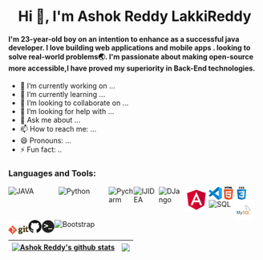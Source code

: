<h1 align="center">Hi 👋, I'm Ashok Reddy LakkiReddy</h1>
<h4 align="left" >I'm 23-year-old boy on an intention to enhance as a successful java  developer. I love building  web applications and mobile apps . looking to solve real-world problems🌏. I'm passionate about making open-source more accessible,I have proved my superiority in Back-End technologies. </h4>

- 🔭 I’m currently working on ...
- 🌱 I’m currently learning ...
- 👯 I’m looking to collaborate on ...
- 🤔 I’m looking for help with ...
- 💬 Ask me about ...
- 📫 How to reach me: ...
- 😄 Pronouns: ...
- ⚡ Fun fact: ..
<h3 align="left">Languages and Tools:</h3>
<img align="left" alt="JAVA" width="100px" src="https://img.shields.io/badge/-java-3f4441?style=plastic&logo=java" />
<img align="left" alt="Python" width="100px" src="https://www.python.org/static/community_logos/python-logo.png" />
<img align="left" alt="Pycharm" width="50px" src="https://resources.jetbrains.com/storage/products/pycharm/img/meta/pycharm_logo_300x300.png" />
<img align="left" alt="IJIDEA" width="50px" src="https://upload.wikimedia.org/wikipedia/commons/thumb/9/9c/IntelliJ_IDEA_Icon.svg/96px-IntelliJ_IDEA_Icon.svg.png" />
<img align="left" alt="DJango" width="50px"src="https://github.com/Subhampreet/Subhampreet/blob/master/logos/django.jpg?raw=true"  />
<img align="left" alt="DJango" width="50px" src="https://raw.githubusercontent.com/github/explore/80688e429a7d4ef2fca1e82350fe8e3517d3494d/topics/angular/angular.png" />
<img align="left" alt="Visual Studio Code" width="26px" src="https://raw.githubusercontent.com/github/explore/80688e429a7d4ef2fca1e82350fe8e3517d3494d/topics/visual-studio-code/visual-studio-code.png" /><img align="left" alt="HTML5" width="26px" src="https://raw.githubusercontent.com/github/explore/80688e429a7d4ef2fca1e82350fe8e3517d3494d/topics/html/html.png" /><img align="left" alt="CSS3" width="26px" src="https://raw.githubusercontent.com/github/explore/80688e429a7d4ef2fca1e82350fe8e3517d3494d/topics/css/css.png" />
<img align="left" alt="SQL" width="50px" src="https://i0.wp.com/www.complexsql.com/wp-content/uploads/2017/01/sql-logo.jpg?ssl=1" />
<img align="left" alt="MySQL" width="40px" src="https://raw.githubusercontent.com/github/explore/80688e429a7d4ef2fca1e82350fe8e3517d3494d/topics/mysql/mysql.png" />
<img align="left" alt="Git" width="40px" src="https://raw.githubusercontent.com/github/explore/80688e429a7d4ef2fca1e82350fe8e3517d3494d/topics/git/git.png" />
<img align="left" alt="GitHub" width="26px" src="https://raw.githubusercontent.com/github/explore/78df643247d429f6cc873026c0622819ad797942/topics/github/github.png" />
<img align="left" alt="Terminal" width="26px" src="https://raw.githubusercontent.com/github/explore/80688e429a7d4ef2fca1e82350fe8e3517d3494d/topics/terminal/terminal.png" />
<img align="left" alt="Bootstrap" width="100px" src="https://img.shields.io/badge/Bootstrap-563D7C?style=for-the-badge&logo=bootstrap&logoColor=white" />


<br />
<br />

| <a href="https://github.com/Ashok-reddy340/github-readme-stats"><img align="center" src="https://github-readme-stats.vercel.app/api?username=Ashok-reddy340&show_icons=true&include_all_commits=true&theme=buefy&hide_border=true" alt="Ashok Reddy's github stats" /></a> | <a href="https://github.com/Ashok-reddy340/github-readme-stats"><img align="center" src="https://github-readme-stats.vercel.app/api/top-langs/?username=Ashok-reddy340&layout=compact&theme=buefy&hide_border=true" /></a> |
| ------------- | ------------- |


